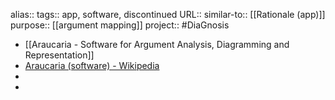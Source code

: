 alias::
tags:: app, software, discontinued
URL::
similar-to:: [[Rationale (app)]] 
purpose:: [[argument mapping]] 
project:: #DiaGnosis

- [[Araucaria - Software for Argument Analysis, Diagramming and Representation]]
- [Araucaria (software) - Wikipedia](https://en.wikipedia.org/wiki/Araucaria_%28software%29)
-
-